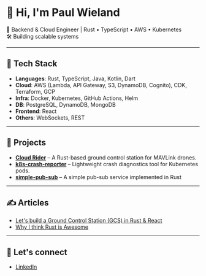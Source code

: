 # 👋 Hi, I'm Paul Wieland

🚀 Backend & Cloud Engineer | Rust • TypeScript • AWS • Kubernetes  
🛠️ Building scalable systems

---

## 🔧 Tech Stack
- **Languages**: Rust, TypeScript, Java, Kotlin, Dart  
- **Cloud**: AWS (Lambda, API Gateway, S3, DynamoDB, Cognito), CDK, Terraform, GCP 
- **Infra**: Docker, Kubernetes, GitHub Actions, Helm  
- **DB**: PostgreSQL, DynamoDB, MongoDB
- **Frontend**: React
- **Others**: WebSockets, REST

---

## 🧩 Projects
- **[Cloud Rider](https://github.com/paul-wieland/cloud-rider)** – A Rust-based ground control station for MAVLink drones.
- **[k8s-crash-reporter](https://github.com/paul-wieland/k8s-crash-reporter)** – Lightweight crash diagnostics tool for Kubernetes pods.
- **[simple-pub-sub](https://github.com/paul-wieland/simple-pub-sub)** – A simple pub-sub service implemented in Rust

---

## ✍️ Articles

- [Let's build a Ground Control Station (GCS) in Rust & React](https://medium.com/@wieland.paul/lets-build-a-ground-control-station-gcs-in-rust-react-8905cca6b5e0)
- [Why I think Rust is Awesome](https://medium.com/@wieland.paul/why-i-think-rust-is-awesome-1a5b040241e4)

---

## 💬 Let's connect
- [LinkedIn](https://www.linkedin.com/in/paul-wieland-5305b7194/)
